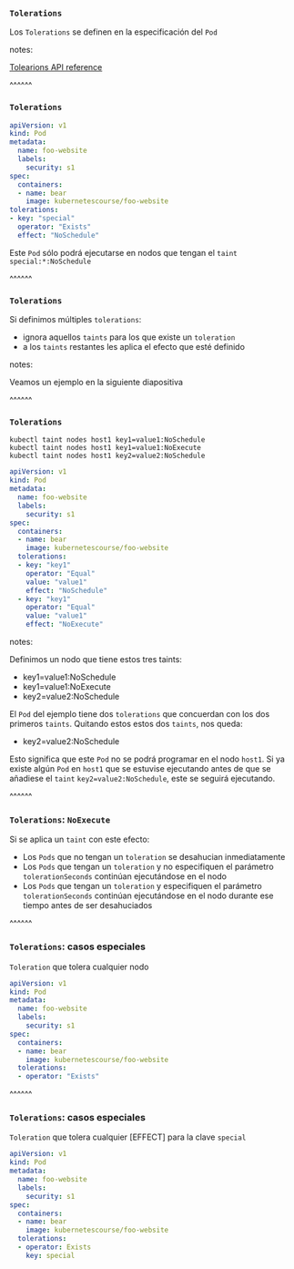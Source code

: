 ### `Tolerations`

Los `Tolerations` se definen en la especificación del `Pod`

notes:

[Tolearions API reference](https://kubernetes.io/docs/reference/kubernetes-api/workload-resources/pod-v1/#scheduling)

^^^^^^

### `Tolerations`

```yaml [11-14]
apiVersion: v1
kind: Pod
metadata:
  name: foo-website
  labels:
    security: s1
spec:
  containers:
  - name: bear
    image: kubernetescourse/foo-website
tolerations:
- key: "special"
  operator: "Exists"
  effect: "NoSchedule"
```

Este `Pod` sólo podrá ejecutarse en nodos que tengan el `taint` `special:*:NoSchedule`

^^^^^^

### `Tolerations`

Si definimos múltiples `tolerations`:

* ignora aquellos `taints` para los que existe un `toleration`
* a los `taints` restantes les aplica el efecto que esté definido

notes:

Veamos un ejemplo en la siguiente diapositiva

^^^^^^

### `Tolerations`

```shell
kubectl taint nodes host1 key1=value1:NoSchedule
kubectl taint nodes host1 key1=value1:NoExecute
kubectl taint nodes host1 key2=value2:NoSchedule
```

```yaml
apiVersion: v1
kind: Pod
metadata:
  name: foo-website
  labels:
    security: s1
spec:
  containers:
  - name: bear
    image: kubernetescourse/foo-website
  tolerations:
  - key: "key1"
    operator: "Equal"
    value: "value1"
    effect: "NoSchedule"
  - key: "key1"
    operator: "Equal"
    value: "value1"
    effect: "NoExecute"
```

notes:

Definimos un nodo que tiene estos tres taints:

* key1=value1:NoSchedule
* key1=value1:NoExecute
* key2=value2:NoSchedule

El `Pod` del ejemplo tiene dos `tolerations` que concuerdan con los dos primeros `taints`.
Quitando estos estos dos `taints`, nos queda:

* key2=value2:NoSchedule

Esto significa que este `Pod` no se podrá programar en el nodo `host1`. Si ya existe algún
`Pod` en `host1` que se estuvise ejecutando antes de que se añadiese el `taint`
`key2=value2:NoSchedule`, este se seguirá ejecutando.

^^^^^^

### `Tolerations`: `NoExecute`

Si se aplica un `taint` con este efecto:

* Los `Pods` que no tengan un `toleration` se desahucian inmediatamente
* Los `Pods` que tengan un `toleration` y no especifiquen el parámetro `tolerationSeconds`
  continúan ejecutándose en el nodo
* Los `Pods` que tengan un `toleration` y especifiquen el parámetro `tolerationSeconds`
  continúan ejecutándose en el nodo durante ese tiempo antes de ser desahuciados

^^^^^^

### `Tolerations`: casos especiales

`Toleration` que tolera cualquier nodo

```yaml [11,12]
apiVersion: v1
kind: Pod
metadata:
  name: foo-website
  labels:
    security: s1
spec:
  containers:
  - name: bear
    image: kubernetescourse/foo-website
  tolerations:
  - operator: "Exists"
```

^^^^^^

### `Tolerations`: casos especiales

`Toleration` que tolera cualquier [EFFECT] para la clave `special`

```yaml [11-13]
apiVersion: v1
kind: Pod
metadata:
  name: foo-website
  labels:
    security: s1
spec:
  containers:
  - name: bear
    image: kubernetescourse/foo-website
  tolerations:
  - operator: Exists
    key: special
```
